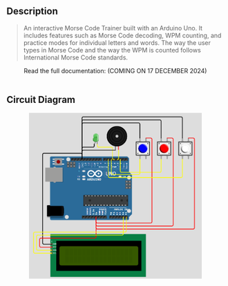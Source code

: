 ## Description
> An interactive Morse Code Trainer built with an Arduino Uno. It includes features such as Morse Code decoding, WPM counting, and practice modes for individual letters and words. The way the user types in Morse Code and the way the WPM is counted follows International Morse Code standards.

<div align="center">  
Read the full documentation:
(COMING ON 17 DECEMBER 2024)
</div>
<br/>

## Circuit Diagram
<div align="center"><img src="morsediagram.PNG" alt="Circuit Diagram" width="400"/></div>
<br/>
